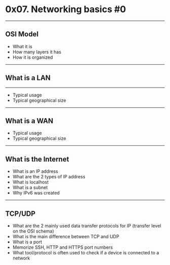 # 0x07. Networking basics #0
---
## OSI Model
- What it is
- How many layers it has
- How it is organized
---
## What is a LAN
---
- Typical usage
- Typical geographical size
---
## What is a WAN
- Typical usage
- Typical geographical size
---
## What is the Internet
- What is an IP address
- What are the 2 types of IP address
- What is localhost
- What is a subnet
- Why IPv6 was created
---
## TCP/UDP
- What are the 2 mainly used data transfer protocols for IP (transfer level on the OSI schema)
- What is the main difference between TCP and UDP
- What is a port
- Memorize SSH, HTTP and HTTPS port numbers
- What tool/protocol is often used to check if a device is connected to a network



